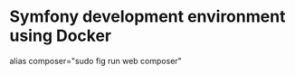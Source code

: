 Symfony development environment using Docker
============================================

alias composer="sudo fig run web composer"
